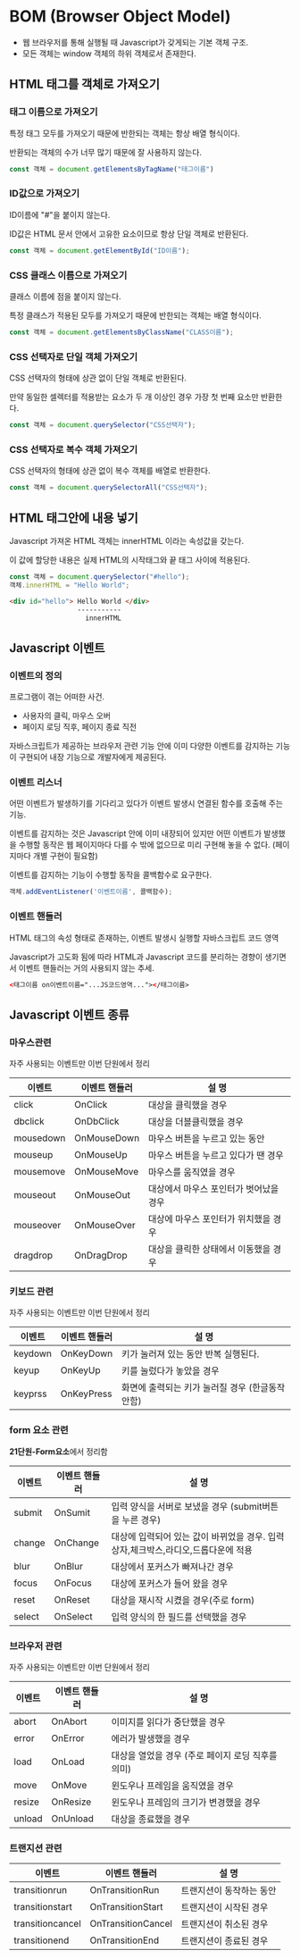 # BOM (Browser Object Model)

- 웹 브라우저를 통해 실행될 때 Javascript가 갖게되는 기본 객체 구조.
- 모든 객체는 window 객체의 하위 객체로서 존재한다.

## HTML 태그를 객체로 가져오기

### 태그 이름으로 가져오기

특정 태그 모두를 가져오기 때문에 반한되는 객체는 항상 배열 형식이다.

반환되는 객체의 수가 너무 많기 때문에 잘 사용하지 않는다.

```js
const 객체 = document.getElementsByTagName("태그이름")
```

### ID값으로 가져오기

ID이름에 "#"을 붙이지 않는다.

ID값은 HTML 문서 안에서 고유한 요소이므로 항상 단일 객체로 반환된다.

```js
const 객체 = document.getElementById("ID이름");
```

### CSS 클래스 이름으로 가져오기

클래스 이름에 점을 붙이지 않는다.

특정 클래스가 적용된 모두를 가져오기 때문에 반한되는 객체는 배열 형식이다.

```js
const 객체 = document.getElementsByClassName("CLASS이름");
```

### CSS 선택자로 단일 객체 가져오기

CSS 선택자의 형태에 상관 없이 단일 객체로 반환된다.

만약 동일한 셀렉터를 적용받는 요소가 두 개 이상인 경우 가장 첫 번째 요소만 반환한다.

```js
const 객체 = document.querySelector("CSS선택자");
```

### CSS 선택자로 복수 객체 가져오기

CSS 선택자의 형태에 상관 없이 복수 객체를 배열로 반환한다.

```js
const 객체 = document.querySelectorAll("CSS선택자");
```

## HTML 태그안에 내용 넣기

Javascript 가져온 HTML 객체는 innerHTML 이라는 속성값을 갖는다.

이 값에 할당한 내용은 실제 HTML의 시작태그와 끝 태그 사이에 적용된다.

```js
const 객체 = document.querySelector("#hello");
객체.innerHTML = "Hello World";
```

```html
<div id="hello"> Hello World </div>
                 -----------
                   innerHTML
```



## Javascript 이벤트

### 이벤트의 정의

프로그램이 겪는 어떠한 사건.

- 사용자의 클릭, 마우스 오버
- 페이지 로딩 직후, 페이지 종료 직전

자바스크립트가 제공하는 브라우저 관련 기능 안에 이미 다양한 이벤트를 감지하는 기능이 구현되어 내장 기능으로 개발자에게 제공된다.

### 이벤트 리스너

어떤 이벤트가 발생하기를 기다리고 있다가 이벤트 발생시 연결된 함수를 호출해 주는 기능.

이벤트를 감지하는 것은 Javascript 안에 이미 내장되어 있지만 어떤 이벤트가 발생했을 수행할 동작은 웹 페이지마다 다를 수 밖에 없으므로 미리 구현해 놓을 수 없다. (페이지마다 개별 구현이 필요함)

이벤트를 감지하는 기능이 수행할 동작을 콜백함수로 요구한다.

```js
객체.addEventListener('이벤트이름', 콜백함수);
```

### 이벤트 핸들러

HTML 태그의 속성 형태로 존재하는, 이벤트 발생시 실행할 자바스크립트 코드 영역

Javascript가 고도화 됨에 따라 HTML과 Javascript 코드를 분리하는 경향이 생기면서 이벤트 핸들러는 거의 사용되지 않는 추세.

```html
<태그이름 on이벤트이름="...JS코드영역..."></태그이름>
```

## Javascript 이벤트 종류

### 마우스관련

자주 사용되는 이벤트만 이번 단원에서 정리

| 이벤트    | 이벤트 핸들러 | 설 명                                    |
| --------- | ------------- | ---------------------------------------- |
| click     | OnClick       | 대상을 클릭했을 경우                     |
| dbclick   | OnDbClick     | 대상을 더블클릭했을 경우                 |
| mousedown | OnMouseDown   | 마우스 버튼을 누르고 있는 동안           |
| mouseup   | OnMouseUp     | 마우스 버튼을 누르고 있다가 땐 경우      |
| mousemove | OnMouseMove   | 마우스를 움직였을 경우                   |
| mouseout  | OnMouseOut    | 대상에서 마우스 포인터가 벗어났을 경우   |
| mouseover | OnMouseOver   | 대상에 마우스 포인터가 위치했을 경우     |
| dragdrop  | OnDragDrop    | 대상을 클릭한 상태에서 이동했을 경우     |

### 키보드 관련

자주 사용되는 이벤트만 이번 단원에서 정리

| 이벤트  | 이벤트 핸들러 | 설 명                                           |
| ------- | ------------- | ----------------------------------------------- |
| keydown | OnKeyDown     | 키가 눌러져 있는 동안 반복 실행된다.            |
| keyup   | OnKeyUp       | 키를 눌렀다가 놓았을 경우                       |
| keyprss | OnKeyPress    | 화면에 출력되는 키가 눌러질 경우 (한글동작안함) |

### form 요소 관련

**21단원-Form요소**에서 정리함

| 이벤트 | 이벤트 핸들러 | 설 명                                                                             |
| ------ | ------------- | --------------------------------------------------------------------------------- |
| submit | OnSumit       | 입력 양식을 서버로 보냈을 경우 (submit버튼을 누른 경우)                           |
| change | OnChange      | 대상에 입력되어 있는 값이 바뀌었을 경우. 입력상자,체크박스,라디오,드롭다운에 적용 |
| blur   | OnBlur        | 대상에서 포커스가 빠져나간 경우                                                   |
| focus  | OnFocus       | 대상에 포커스가 들어 왔을 경우                                                    |
| reset  | OnReset       | 대상을 재시작 시켰을 경우(주로 form)                                              |
| select | OnSelect      | 입력 양식의 한 필드를 선택했을 경우                                               |


### 브라우저 관련

자주 사용되는 이벤트만 이번 단원에서 정리

| 이벤트 | 이벤트 핸들러 | 설 명                                             |
| ------ | ------------- | ------------------------------------------------- |
| abort  | OnAbort       | 이미지를 읽다가 중단했을 경우                     |
| error  | OnError       | 에러가 발생했을 경우                              |
| load   | OnLoad        | 대상을 열었을 경우 (주로 페이지 로딩 직후를 의미) |
| move   | OnMove        | 윈도우나 프레임을 움직였을 경우                   |
| resize | OnResize      | 윈도우나 프레임의 크기가 변경했을 경우            |
| unload | OnUnload      | 대상을 종료했을 경우                              |


### 트랜지션 관련

| 이벤트           | 이벤트 핸들러      | 설 명                    |
| ---------------- | ------------------ | ------------------------ |
| transitionrun    | OnTransitionRun    | 트랜지션이 동작하는 동안 |
| transitionstart  | OnTransitionStart  | 트랜지션이 시작된 경우   |
| transitioncancel | OnTransitionCancel | 트랜지션이 취소된 경우   |
| transitionend    | OnTransitionEnd    | 트랜지션이 종료된 경우   |